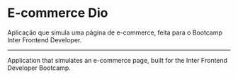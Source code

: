 # E-commerce Dio

Aplicação que simula uma página de e-commerce, feita para o Bootcamp Inter Frontend Developer.

---------------------------------------------------------------------

Application that simulates an e-commerce page, built for the Inter Frontend Developer Bootcamp.